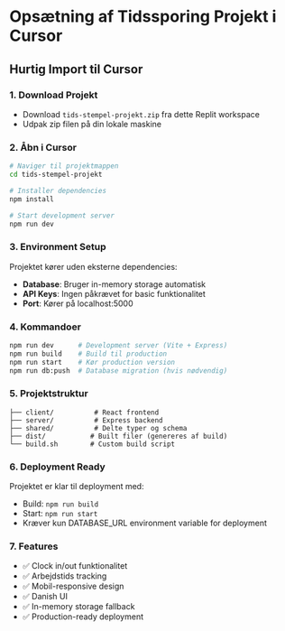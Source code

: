 # Opsætning af Tidssporing Projekt i Cursor

## Hurtig Import til Cursor

### 1. Download Projekt
- Download `tids-stempel-projekt.zip` fra dette Replit workspace
- Udpak zip filen på din lokale maskine

### 2. Åbn i Cursor
```bash
# Naviger til projektmappen
cd tids-stempel-projekt

# Installer dependencies
npm install

# Start development server
npm run dev
```

### 3. Environment Setup
Projektet kører uden eksterne dependencies:
- **Database**: Bruger in-memory storage automatisk
- **API Keys**: Ingen påkrævet for basic funktionalitet
- **Port**: Kører på localhost:5000

### 4. Kommandoer
```bash
npm run dev      # Development server (Vite + Express)
npm run build    # Build til production
npm run start    # Kør production version
npm run db:push  # Database migration (hvis nødvendig)
```

### 5. Projektstruktur
```
├── client/          # React frontend
├── server/          # Express backend
├── shared/          # Delte typer og schema
├── dist/           # Built filer (genereres af build)
└── build.sh        # Custom build script
```

### 6. Deployment Ready
Projektet er klar til deployment med:
- Build: `npm run build` 
- Start: `npm run start`
- Kræver kun DATABASE_URL environment variable for deployment

### 7. Features
- ✅ Clock in/out funktionalitet
- ✅ Arbejdstids tracking
- ✅ Mobil-responsive design
- ✅ Danish UI
- ✅ In-memory storage fallback
- ✅ Production-ready deployment